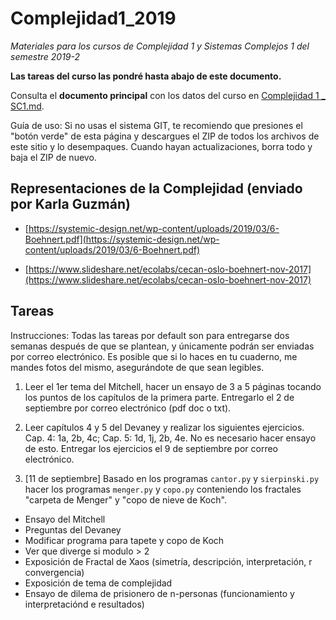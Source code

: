 # Complejidad1_2019
*Materiales para los cursos de Complejidad 1 y Sistemas Complejos 1 del semestre 2019-2* 

**Las tareas del curso las pondré hasta abajo de este documento.**

Consulta el **documento principal** con los datos del curso en [Complejidad 1 _ SC1.md](https://github.com/fhca/Complejidad1_2019/blob/master/Complejidad%201%20_%20SC1.md).

Guía de uso: Si no usas el sistema GIT, te recomiendo que presiones el "botón verde" de esta página y descargues el ZIP de todos los archivos de este sitio y lo desempaques. Cuando hayan actualizaciones, borra todo y baja el ZIP de nuevo.

## Representaciones de la Complejidad (enviado por Karla Guzmán)

* [https://systemic-design.net/wp-content/uploads/2019/03/6-Boehnert.pdf](https://systemic-design.net/wp-content/uploads/2019/03/6-Boehnert.pdf)

* [https://www.slideshare.net/ecolabs/cecan-oslo-boehnert-nov-2017](https://www.slideshare.net/ecolabs/cecan-oslo-boehnert-nov-2017)

## Tareas

Instrucciones: Todas las tareas por default son para entregarse dos semanas después de que se plantean, y únicamente podrán ser enviadas por correo electrónico. Es posible que si lo haces en tu cuaderno, me mandes fotos del mismo, asegurándote de que sean legibles.

1. Leer el 1er tema del Mitchell, hacer un ensayo de 3 a 5 páginas tocando los puntos de los capítulos de la primera parte. Entregarlo el 2 de septiembre por correo electrónico (pdf doc o txt).

2. Leer capítulos 4 y 5 del Devaney y realizar los siguientes ejercicios. Cap. 4: 1a, 2b, 4c; Cap. 5: 1d, 1j, 2b, 4e. No es necesario hacer ensayo de esto. Entregar los ejercicios el 9 de septiembre por correo electrónico.

3. [11 de septiembre] Basado en los programas `cantor.py` y `sierpinski.py` hacer los programas `menger.py` y `copo.py` conteniendo los fractales "carpeta de Menger" y "copo de nieve de Koch".

* Ensayo del Mitchell
* Preguntas del Devaney
* Modificar programa para tapete y copo de Koch
* Ver que diverge si modulo > 2
* Exposición de Fractal de Xaos (simetría, descripción, interpretación, r convergencia)
* Exposición de tema de complejidad
* Ensayo de dilema de prisionero de n-personas (funcionamiento y interpretaciónd e resultados)
